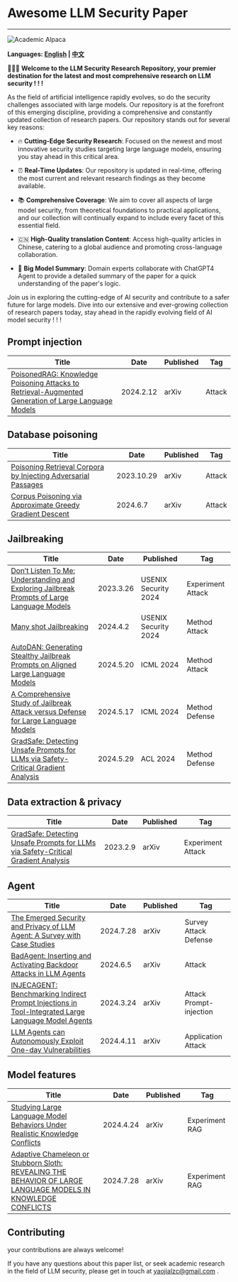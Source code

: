 # Awesome LLM Security Paper

---

![Academic Alpaca](resources/DALL·E%202024-07-30%2015.10.44%20-%20An%20academic-looking%20alpaca%20wearing%20scholarly%20glasses%20and%20a%20graduation%20cap%2C%20with%20an%20intellectual%20and%20serious%20expression.%20The%20background%20should%20be%20a%20lib.webp)

**Languages: [English](README.md) | [中文](README_zh.md)**

🎉🎉🎉 **Welcome to the LLM Security Research Repository, your premier destination for the latest and most comprehensive research on LLM security ! ! !**

As the field of artificial intelligence rapidly evolves, so do the security challenges associated with large models. Our repository is at the forefront of this emerging discipline, providing a comprehensive and constantly updated collection of research papers. Our repository stands out for several key reasons:

- 🔥 **Cutting-Edge Security Research**: Focused on the newest and most innovative security studies targeting large language models, ensuring you stay ahead in this critical area.

- ⏰️ **Real-Time Updates**: Our repository is updated in real-time, offering the most current and relevant research findings as they become available.

- 📚️ **Comprehensive Coverage**: We aim to cover all aspects of large model security, from theoretical foundations to practical applications, and our collection will continually expand to include every facet of this essential field.

- 🇨🇳 **High-Quality translation Content**: Access high-quality articles in Chinese, catering to a global audience and promoting cross-language collaboration.

- 🌟 **Big Model Summary**: Domain experts collaborate with ChatGPT4 Agent to provide a detailed summary of the paper for a quick understanding of the paper's logic.

Join us in exploring the cutting-edge of AI security and contribute to a safer future for large models. Dive into our extensive and ever-growing collection of research papers today, stay ahead in the rapidly evolving field of AI model security ! ! !

## Prompt injection

| Title | Date | Published | Tag |
|-------|------|-----------|-----|
| [PoisonedRAG: Knowledge Poisoning Attacks to Retrieval-Augmented Generation of Large Language Models](paper_list/PoisonedRAG_Knowledge_Poisoning_Attacks_to_Retrieval-Augmented_Generation_of_Large_Language_Models.md) | 2024.2.12 | arXiv | Attack |

## Database poisoning

| Title | Date | Published | Tag |
|-------|------|-----------|-----|
| [Poisoning Retrieval Corpora by Injecting Adversarial Passages](paper_list/Poisoning_Retrieval_Corpora_by_Injecting_Adversarial_Passages.md) | 2023.10.29 | arXiv | Attack |
| [Corpus Poisoning via Approximate Greedy Gradient Descent](paper_list/Corpus_Poisoning_via_Approximate_Greedy_Gradient_Descent.md) | 2024.6.7 | arXiv | Attack |

## Jailbreaking

| Title | Date | Published | Tag |
|-------|------|-----------|-----|
| [Don’t Listen To Me: Understanding and Exploring Jailbreak Prompts of Large Language Models](paper_list/Don't_Listen_To_Me:_Understanding_and_Exploring_Jailbreak_Prompts_of_Large_Language_Models.md) | 2023.3.26 | USENIX Security 2024 | Experiment Attack |
| [Many shot Jailbreaking](paper_list/Many_shot_Jailbreaking.md) | 2024.4.2 | USENIX Security 2024 | Method Attack |
|[AutoDAN: Generating Stealthy Jailbreak Prompts on Aligned Large Language Models](paper_list/AutoDAN_Generating_Stealthy_Jailbreak_Prompts_on_Aligned_Large_Language_Models.md)|2024.5.20|ICML 2024|Method Attack|
|[A Comprehensive Study of Jailbreak Attack versus Defense for Large  Language Models](paper_list/A_Comprehensive_Study_of_Jailbreak_Attack_versus_Defense_for_Large_Language_Models.md)|2024.5.17|ICML 2024|Method Defense|
|[GradSafe: Detecting Unsafe Prompts for LLMs via Safety-Critical Gradient Analysis ](paper_list/GradSafe_Detecting_Unsafe_Prompts_for_LLMs_via_Safety_Critical_Gradient_Analysis.md)|2024.5.29|ACL 2024|Method Defense|

## Data extraction & privacy

| Title | Date | Published | Tag |
|-------|------|-----------|-----|
| [GradSafe: Detecting Unsafe Prompts for LLMs via Safety-Critical Gradient Analysis ](paper_list/GradSafe_Detecting_Unsafe_Prompts_for_LLMs_via_Safety_Critical_Gradient_Analysis.md) | 2023.2.9 | arXiv | Experiment Attack |

## Agent

| Title | Date | Published | Tag |
|-------|------|-----------|-----|
| [The Emerged Security and Privacy of LLM Agent: A Survey with Case Studies](paper_list/The_Emerged_Security_and_Privacy_of_LLM_Agent_A_Survey_with_Case_Studies.md) | 2024.7.28 | arXiv | Survey Attack Defense  |
| [BadAgent: Inserting and Activating Backdoor Attacks in LLM Agents](paper_list/Bad_Agent_Inserting_and_Activating_Backdoor_Attacks_in_LLM_Agents.md) | 2024.6.5 | arXiv | Attack |
| [INJECAGENT: Benchmarking Indirect Prompt Injections in Tool-Integrated Large Language Model Agents](paper_list/INJECAGENT_Benchmarking_Indirect_Prompt_Injections_in_Tool-Integrated_Large_Language_Model_Agents.md) | 2024.3.24 | arXiv | Attack Prompt-injection |
| [LLM Agents can Autonomously Exploit One-day Vulnerabilities](paper_list/LLM_Agents_can_Autonomously_Exploit_One-day_Vulnerabilities.md) | 2024.4.11 | arXiv | Application Attack |

## Model features

| Title | Date | Published | Tag |
|-------|------|-----------|-----|
| [Studying Large Language Model Behaviors Under Realistic Knowledge Conflicts](paper_list/Studying_Large_Language_Model_Behaviors_Under_Realistic_Knowledge_Conflicts.md) | 2024.4.24 | arXiv | Experiment RAG |
| [Adaptive Chameleon or Stubborn Sloth: REVEALING THE BEHAVIOR OF LARGE LANGUAGE MODELS IN KNOWLEDGE CONFLICTS](paper_list/Adaptive_Chameleon_or_Stubborn_Sloth_Revealing_the_Behavior_of_Large_Language_Models_in_Knowledge_Conflicts.md) | 2024.7.28 | arXiv | Experiment RAG  |

## Contributing
your contributions are always welcome!

If you have any questions about this paper list, or seek academic research in the field of LLM security, please get in touch at yaojialzc@gmail.com .
